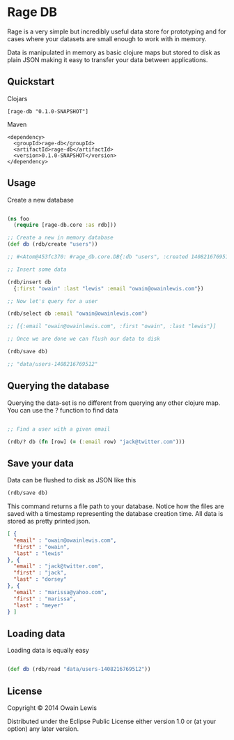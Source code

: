 # Rage DB

Rage is a very simple but incredibly useful data store for prototyping and for cases where your datasets are small enough to work with in memory.

Data is manipulated in memory as basic clojure maps but stored to disk as plain JSON making it easy to transfer
your data between applications.

## Quickstart

Clojars

```
[rage-db "0.1.0-SNAPSHOT"]
```

Maven

```
<dependency>
  <groupId>rage-db</groupId>
  <artifactId>rage-db</artifactId>
  <version>0.1.0-SNAPSHOT</version>
</dependency>
```

## Usage

Create a new database

```clojure

(ns foo
  (require [rage-db.core :as rdb]))

;; Create a new in memory database
(def db (rdb/create "users"))

;; #<Atom@453fc370: #rage_db.core.DB{:db "users", :created 1408216769512, :data []}>

;; Insert some data

(rdb/insert db
  {:first "owain" :last "lewis" :email "owain@owainlewis.com"})

;; Now let's query for a user

(rdb/select db :email "owain@owainlewis.com")

;; [{:email "owain@owainlewis.com", :first "owain", :last "lewis"}]

;; Once we are done we can flush our data to disk

(rdb/save db)

;; "data/users-1408216769512"

```

## Querying the database

Querying the data-set is no different from querying any other clojure map. You can use the ? function
to find data

```clojure

;; Find a user with a given email

(rdb/? db (fn [row] (= (:email row) "jack@twitter.com")))

```

## Save your data

Data can be flushed to disk as JSON like this

```clojure
(rdb/save db)
```

This command returns a file path to your database. Notice how the files are saved with a timestamp
representing the database creation time. All data is stored as pretty printed json.

```json
[ {
  "email" : "owain@owainlewis.com",
  "first" : "owain",
  "last" : "lewis"
}, {
  "email" : "jack@twitter.com",
  "first" : "jack",
  "last" : "dorsey"
}, {
  "email" : "marissa@yahoo.com",
  "first" : "marissa",
  "last" : "meyer"
} ]

```

## Loading data

Loading data is equally easy

```clojure

(def db (rdb/read "data/users-1408216769512"))

```

## License

Copyright © 2014 Owain Lewis

Distributed under the Eclipse Public License either version 1.0 or (at
your option) any later version.
